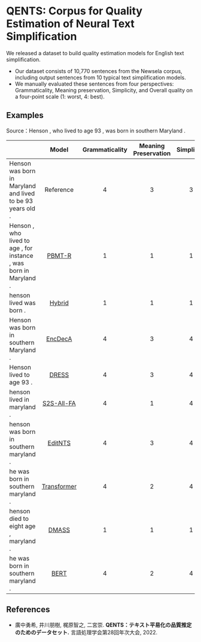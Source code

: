 # QENTS: Corpus for Quality Estimation of Neural Text Simplification

We released a dataset to build quality estimation models for English text simplification.

- Our dataset consists of 10,770 sentences from the Newsela corpus, including output sentences from 10 typical text simplification models.
- We manually evaluated these sentences from four perspectives: Grammaticality,
Meaning preservation, Simplicity, and Overall quality on a four-point scale (1: worst, 4: best). 


## Examples

Source：Henson , who lived to age 93 , was born in southern Maryland .

||Model|Grammaticality|Meaning Preservation|Simplicity|Overall Quality|
| :--- | :---: | :---: | :---: | :---: | :---: |
|Henson was born in Maryland and lived to be 93 years old .|Reference|4|3|3|4|
|Henson , who lived to age , for instance , was born in Maryland .|[PBMT-R](https://aclanthology.org/P12-1107)|1|1|1|1|
|henson lived was born .|[Hybrid](https://aclanthology.org/P14-1041)|1|1|1|1|
|Henson was born in southern Maryland .|[EncDecA](https://aclanthology.org/D15-1166)|4|3|4|3|
|Henson lived to age 93 .|[DRESS](https://aclanthology.org/D17-1062)|4|3|4|3|
|henson lived in maryland .|[S2S-All-FA](https://aclanthology.org/N19-1317)|4|1|4|1|
|henson was born in southern maryland .|[EditNTS](https://aclanthology.org/P19-1331)|4|3|4|3|
|he was born in southern maryland .|[Transformer](http://papers.nips.cc/paper/by-source-2017-3058)|4|2|4|2|
|henson died to eight age , maryland .|[DMASS](https://aclanthology.org/D18-1355)|1|1|1|1|
|he was born in southern maryland .|[BERT](https://aclanthology.org/2020.acl-main.709)|4|2|4|2|


## References

- 廣中勇希, 井川朋樹, 梶原智之, 二宮崇. **QENTS：テキスト平易化の品質推定のためのデータセット.** 言語処理学会第28回年次大会, 2022.
